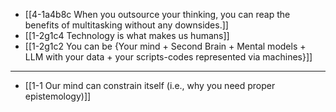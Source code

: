 - [[4-1a4b8c When you outsource your thinking, you can reap the benefits of multitasking without any downsides.]]
- [[1-2g1c4 Technology is what makes us humans]]
- [[1-2g1c2 You can be {Your mind + Second Brain + Mental models + LLM with your data + your scripts-codes represented via machines}]]
---
- [[1-1 Our mind can constrain itself (i.e., why you need proper epistemology)]]
